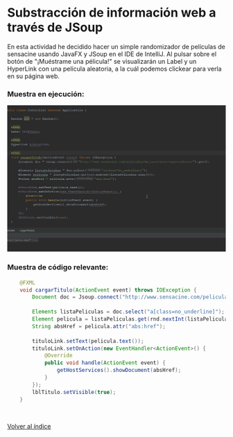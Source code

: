 # Substracción de información web a través de JSoup
En esta actividad he decidido hacer un simple randomizador de películas de sensacine usando JavaFX y JSoup en el IDE de IntelliJ. Al pulsar sobre el botón de "¡Muéstrame una pélicula!" se visualizarán un Label y un HyperLink con una película aleatoria, a la cuál podemos clickear para verla en su página web.

### Muestra en ejecución:

![Muestra](muestra.gif)

### Muestra de código relevante:
```java
    @FXML
    void cargarTitulo(ActionEvent event) throws IOException {
        Document doc = Jsoup.connect("http://www.sensacine.com/peliculas/mejores/nota-espectadores/").get();

        Elements listaPeliculas = doc.select("a[class=no_underline]");
        Element pelicula = listaPeliculas.get(rnd.nextInt(listaPeliculas.size()));
        String absHref = pelicula.attr("abs:href");

        tituloLink.setText(pelicula.text());
        tituloLink.setOnAction(new EventHandler<ActionEvent>() {
            @Override
            public void handle(ActionEvent event) {
                getHostServices().showDocument(absHref);
            }
        });
        lblTitulo.setVisible(true);
    }
```
<br>

[Volver al índice](../README.md)
